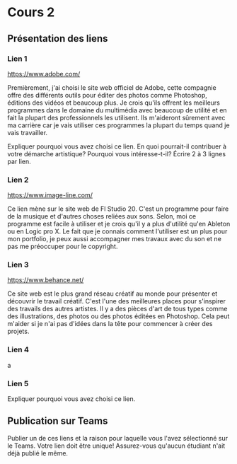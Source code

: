 # Cours 2
## Présentation des liens

### Lien 1 
https://www.adobe.com/

Premièrement, j'ai choisi le site web officiel de Adobe, cette compagnie offre des différents outils pour éditer des photos comme Photoshop, éditions des vidéos et beaucoup plus. Je crois qu'ils offrent les meilleurs programmes dans le domaine du multimédia avec beaucoup de utilité et en fait la plupart des professionnels les utilisent. Ils m'aideront sûrement avec ma carrière car je vais utiliser ces programmes la plupart du temps quand je vais travailler. 

Expliquer pourquoi vous avez choisi ce lien. En quoi pourrait-il contribuer à votre démarche artistique? Pourquoi vous intéresse-t-il? Écrire 2 à 3 lignes par lien. 

### Lien 2 
https://www.image-line.com/

Ce lien mène sur le site web de Fl Studio 20. C'est un programme pour faire de la musique et d'autres choses reliées aux sons. Selon, moi ce programme est facile à utiliser et je crois qu'il y a plus d'utilité qu'en Ableton ou en Logic pro X. Le fait que je connais comment l'utiliser est un plus pour mon portfolio, je peux aussi accompagner mes travaux avec du son et ne pas me préoccuper pour le copyright. 

### Lien 3 
https://www.behance.net/

Ce site web est le plus grand réseau créatif au monde pour présenter et découvrir le travail créatif. C'est l'une des meilleures places pour s'inspirer des travails des autres artistes. Il y a des pièces d'art de tous types comme des illustrations, des photos ou des photos éditées en Photoshop. Cela peut m'aider si je n'ai pas d'idées dans la tête pour commencer à créer des projets.

### Lien 4 
a


### Lien 5 
Expliquer pourquoi vous avez choisi ce lien.  

## Publication sur Teams
Publier un de ces liens et la raison pour laquelle vous l'avez sélectionné sur le Teams. Votre lien doit être unique! Assurez-vous qu'aucun étudiant n'ait déjà publié le même. 
